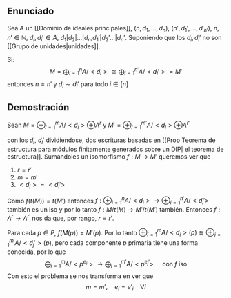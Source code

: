 
## Enunciado

Sea $A$ un [[Dominio de ideales principales]], $(n,d_{1},\dots,d_{n})$, $(n',d_{1}',\dots,d'_{n'})$, $n, n' \in \mathbb{N}$, $d_{i},d_{i}' \in A$, $d_{1}|d_{2}|\dots|d_{n}$,$d_{1}'|d_{2}'\dots|d_{n}'$. Suponiendo que los $d_{i}, d_{i}'$ no son [[Grupo de unidades|unidades]].

Si:
$$
M = \bigoplus_{i=1}^{n}A/<d_{i}> \cong  \bigoplus_{i=1}^{n'}A/<d_{i}'> = M'
$$
entonces $n=n'$ y $d_{i} \sim d_{i}'$ para todo $i \in [n]$ 

## Demostración

Sean $M=\oplus_{i=1}^{m}A / <d_{i}> \oplus A^{r}$ y $M'=\oplus_{i=1}^{m'}A / <d_{i}> \oplus A^{r'}$

con los $d_{i}$, $d_{i}'$ dividiendose, dos escrituras basadas en [[Prop Teorema de estructura para módulos finitamente generados sobre un DIP| el teorema de estructura]]. Sumandoles un isomorfismo $f:M\to M'$ queremos ver que 

1. $r=r'$
2. $m=m'$
3. $<d_{i}> = <d_{i}'>$

Como $f(t(M))=t(M')$ entonces $f:\oplus_{i=1}^{n}A / <d_{i}>\to\oplus_{i=1}^{n'}A / <d_{i}'>$ también es un iso
y por lo tanto $\bar{f}:M / t(M) \to M'/t(M')$ también. Entonces $\bar{f}:A^{r}\to A^{r'}$ nos da que, por rango, $r=r'$. 

Para cada $p \in P$, $f(M(p))=M'(p)$. Por lo tanto $\oplus_{i=1}^{m}A / <d_{i}> (p)\cong \oplus_{j=1}^{m'}A / <d_{j}'> (p)$, pero cada componente $p$ primaria tiene una forma conocida, por lo que
$$
\bigoplus_{i=1}^{m}A / < p^{e_{i}} > \to \bigoplus_{j=1}^{m'} A/<p^{e_{j}'}> \quad \text{ con } f \text{ iso}
$$
Con esto el problema se nos transforma en ver que 
$$
m=m', \quad e_{i}=e'_{i}~ ~ ~ ~ \forall i
$$